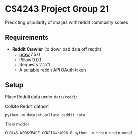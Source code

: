 # CS4243 Project Group 21

Predicting popularity of images with reddit community scores

## Requirements
* **Reddit Crawler** (to download data off reddit)
  * [praw](https://praw.readthedocs.io/en/stable/) 7.5.0
  * Pillow 9.0.1
  * Requests 2.27.1
  * A suitable reddit API OAuth token

## Setup
Place Reddit data under `data/reddit`

Collate Reddit dataset
```
python -m dataset.collate_reddit_data
```

Train model
```
CUBLAS_WORKSPACE_CONFIG=:4096:8 python -m train.train_model
```
